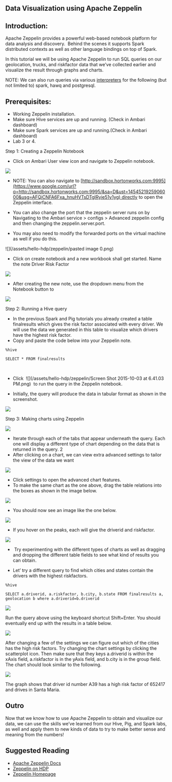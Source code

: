 ## Data Visualization using Apache Zeppelin

## Introduction:

Apache Zeppelin provides a powerful web-based notebook platform for data analysis and discovery.  Behind the scenes it supports Spark distributed contexts as well as other language bindings on top of Spark.



In this tutorial we will be using Apache Zeppelin to run SQL queries on our geolocation, trucks, and riskfactor data that we’ve collected earlier and visualize the result through graphs and charts.


NOTE: We can also run queries via various [interpreters](https://www.google.com/url?q=https://zeppelin.incubator.apache.org/docs/manual/interpreters.html&sa=D&ust=1454521925901000&usg=AFQjCNGsBVuMGxSbVFUaAkgN5bEzhbP-yw) for the following (but not limited to) spark, hawq and postgresql.



## Prerequisites:

*   Working Zeppelin installation. 
*   Make sure Hive services are up and running. (Check in Ambari dashboard)
*   Make sure Spark services are up and running.(Check in Ambari dashboard)
*   Lab 3 or 4.


Step 1: Creating a Zeppelin Notebook

*   Click on Ambari User view icon and navigate to Zeppelin notebook.


![](/assets/hello-hdp/zeppelin/2015-10-03_18-22-54.png)



*   NOTE: You can also navigate to [http://sandbox.hortonworks.com:9995](https://www.google.com/url?q=http://sandbox.hortonworks.com:9995/&sa=D&ust=1454521925906000&usg=AFQjCNFA6Fxa_hnuHVTsDTgIRyie51y1yg) directly to open the Zeppelin interface.

*   You can also change the port that the zeppelin server runs on by Navigating to the Ambari service > configs > Advanced zeppelin config and then changing the zeppelin.server.port.
*   You may also need to modify the forwarded ports on the virtual machine as well if you do this.


![](/assets/hello-hdp/zeppelin/pasted image 0.png)


*   Click on create notebook and a new workbook shall get started. Name the note Driver Risk Factor


![](/assets/hello-hdp/zeppelin/2015-10-03_18-27-26.png)


*   After creating the new note, use the dropdown menu from the Notebook button to

![](/assets/hello-hdp/zeppelin/2015-10-03_18-39-40.png)


Step 2: Running a Hive query


*   In the previous Spark and Pig tutorials you already created a table finalresults which gives the risk factor associated with every driver. We will use the data we generated in this table to visualize which drivers have the highest risk factor.
*   Copy and paste the code below into your Zeppelin note.


~~~
%hive

SELECT * FROM finalresults
~~~


 

*   Click  ![](/assets/hello-hdp/zeppelin/Screen Shot 2015-10-03 at 6.41.03 PM.png)  to run the query in the Zeppelin notebook.


*   Initially, the query will produce the data in tabular format as shown in the screenshot.



![](/assets/hello-hdp/zeppelin/pasted-image-0-1.png)


Step 3: Making charts using Zeppelin

![](/assets/hello-hdp/zeppelin/2015-10-03_19-03-17.png)

*   Iterate through each of the tabs that appear underneath the query. Each one will display a different type of chart depending on the data that is returned in the query. 2
*   After clicking on a chart, we can view extra advanced settings to tailor the view of the data we want

![](/assets/hello-hdp/zeppelin/2015-10-03_19-06-10.png)

*   Click settings to open the advanced chart features.
*   To make the same chart as the one above, drag the table relations into the boxes as shown in the image below.



![](/assets/hello-hdp/zeppelin/2015-10-03_19-10-03.png)





*   You should now see an image like the one below.

![](/assets/hello-hdp/zeppelin/pasted-image-0-2.png)



*   If you hover on the peaks, each will give the driverid and riskfactor.



![](/assets/hello-hdp/zeppelin/pasted-image-0-3.png)



*    Try experimenting with the different types of charts as well as dragging and dropping the different table fields to see what kind of results you can obtain.





*   Let’ try a different query to find which cities and states contain the drivers with the highest riskfactors.


~~~
%hive

SELECT a.driverid, a.riskfactor, b.city, b.state FROM finalresults a, geolocation b where a.driverid=b.driverid
~~~


![](/assets/hello-hdp/zeppelin/2015-10-08_22-19-13.png)



Run the query above using the keyboard shortcut Shift+Enter. You should eventually end up with the results in a table below.



![](/assets/hello-hdp/zeppelin/2015-10-08_22-21-01.png)



After changing a few of the settings we can figure out which of the cities has the high risk factors. Try changing the chart settings by clicking the scatterplot icon. Then make sure that they keys a.driverid is within the xAxis field, a.riskfactor is in the yAxis field, and b.city is in the group field. The chart should look similar to the following.

![](/assets/hello-hdp/zeppelin/2015-10-08_22-22-33.png)



The graph shows that driver id number A39 has a high risk factor of 652417 and drives in Santa Maria.  



## Outro

Now that we know how to use Apache Zeppelin to obtain and visualize our data, we can use the skills we’ve learned from our Hive, Pig, and Spark labs, as well and apply them to new kinds of data to try to make better sense and meaning from the numbers!  

## Suggested Reading

- [Apache Zeppelin Docs](https://zeppelin.incubator.apache.org/docs/)
- [Zeppelin on HDP](http://hortonworks.com/hadoop/zeppelin/)
- [Zeppelin Homepage](https://zeppelin.incubator.apache.org/)













 